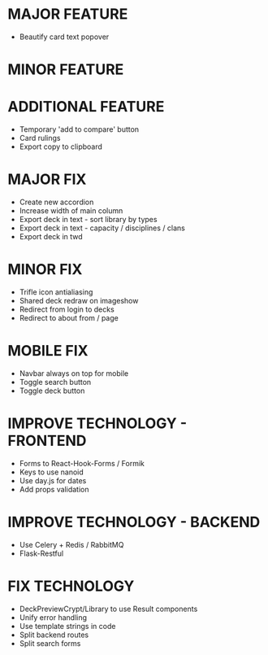 # MAJOR FEATURE
* Beautify card text popover

# MINOR FEATURE

# ADDITIONAL FEATURE
* Temporary 'add to compare' button
* Card rulings
* Export copy to clipboard

# MAJOR FIX
* Create new accordion
* Increase width of main column
* Export deck in text - sort library by types
* Export deck in text - capacity / disciplines / clans
* Export deck in twd

# MINOR FIX
* Trifle icon antialiasing
* Shared deck redraw on imageshow
* Redirect from login to decks
* Redirect to about from / page

# MOBILE FIX
* Navbar always on top for mobile
* Toggle search button
* Toggle deck button

# IMPROVE TECHNOLOGY - FRONTEND
* Forms to React-Hook-Forms / Formik
* Keys to use nanoid
* Use day.js for dates
* Add props validation

# IMPROVE TECHNOLOGY - BACKEND
* Use Celery + Redis / RabbitMQ
* Flask-Restful

# FIX TECHNOLOGY
* DeckPreviewCrypt/Library to use Result components
* Unify error handling
* Use template strings in code
* Split backend routes
* Split search forms
